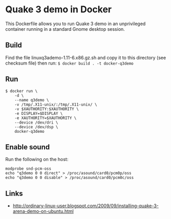 Quake 3 demo in Docker
======================

This Dockerfile allows you to run Quake 3 demo in an unprivileged container running in a standard Gnome desktop session.

Build
-----
Find the file linuxq3ademo-1.11-6.x86.gz.sh and copy it to this directory (see checksum file) then run:
`$ docker build . -t docker-q3demo`

Run
---
```
$ docker run \
    -d \
    --name q3demo \
    -v /tmp/.X11-unix/:/tmp/.X11-unix/ \
    -v $XAUTHORITY:$XAUTHORITY \
    -e DISPLAY=$DISPLAY \
    -e XAUTHORITY=$XAUTHORITY \
    --device /dev/dri \
    --device /dev/dsp \
    docker-q3demo
```

Enable sound
------------
Run the following on the host:
```
modprobe snd-pcm-oss
echo "q3demo 0 0 direct" > /proc/asound/card0/pcm0p/oss
echo "q3demo 0 0 disable" > /proc/asound/card0/pcm0c/oss
```

Links
-----
- http://ordinary-linux-user.blogspot.com/2009/09/installing-quake-3-arena-demo-on-ubuntu.html
